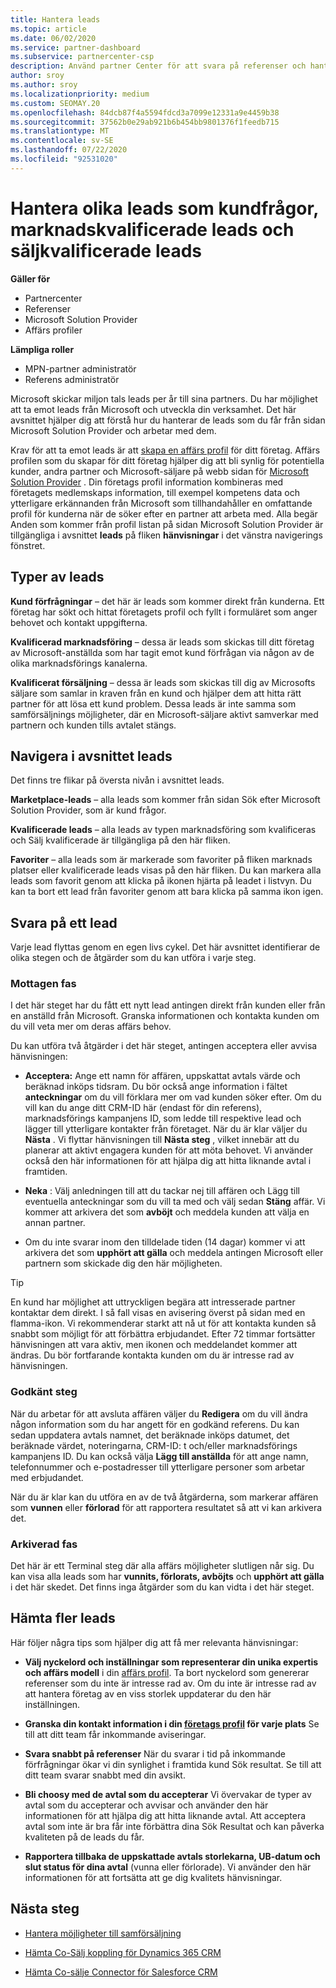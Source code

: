 ```yaml
---
title: Hantera leads
ms.topic: article
ms.date: 06/02/2020
ms.service: partner-dashboard
ms.subservice: partnercenter-csp
description: Använd partner Center för att svara på referenser och hantera nya, befintliga och arkiverade leads och hänvisningar. Lär dig också hur du får fler hänvisningar i framtiden.
author: sroy
ms.author: sroy
ms.localizationpriority: medium
ms.custom: SEOMAY.20
ms.openlocfilehash: 84dcb87f4a5594fdcd3a7099e12331a9e4459b38
ms.sourcegitcommit: 37562b0e29ab921b6b454bb9801376f1feedb715
ms.translationtype: MT
ms.contentlocale: sv-SE
ms.lasthandoff: 07/22/2020
ms.locfileid: "92531020"
---
```

# <a name="manage-different-leads-like-customer-inquiries-marketing-qualified-leads-and-sales-qualified-leads"></a>Hantera olika leads som kundfrågor, marknadskvalificerade leads och säljkvalificerade leads

**Gäller för**

- Partnercenter
- Referenser
- Microsoft Solution Provider
- Affärs profiler

**Lämpliga roller**

- MPN-partner administratör
- Referens administratör

Microsoft skickar miljon tals leads per år till sina partners. Du har möjlighet att ta emot leads från Microsoft och utveckla din verksamhet. Det här avsnittet hjälper dig att förstå hur du hanterar de leads som du får från sidan Microsoft Solution Provider och arbetar med dem.

Krav för att ta emot leads är att [skapa en affärs profil](create-a-marketing-profile.md) för ditt företag. Affärs profilen som du skapar för ditt företag hjälper dig att bli synlig för potentiella kunder, andra partner och Microsoft-säljare på webb sidan för [Microsoft Solution Provider](https://www.microsoft.com/solution-providers/home) . Din företags profil information kombineras med företagets medlemskaps information, till exempel kompetens data och ytterligare erkännanden från Microsoft som tillhandahåller en omfattande profil för kunderna när de söker efter en partner att arbeta med. Alla begär Anden som kommer från profil listan på sidan Microsoft Solution Provider är tillgängliga i avsnittet **leads** på fliken **hänvisningar** i det vänstra navigerings fönstret.

## <a name="types-of-leads"></a>Typer av leads

**Kund förfrågningar** – det här är leads som kommer direkt från kunderna. Ett företag har sökt och hittat företagets profil och fyllt i formuläret som anger behovet och kontakt uppgifterna.

**Kvalificerad marknadsföring** – dessa är leads som skickas till ditt företag av Microsoft-anställda som har tagit emot kund förfrågan via någon av de olika marknadsförings kanalerna.

**Kvalificerat försäljning** – dessa är leads som skickas till dig av Microsofts säljare som samlar in kraven från en kund och hjälper dem att hitta rätt partner för att lösa ett kund problem. Dessa leads är inte samma som samförsäljnings möjligheter, där en Microsoft-säljare aktivt samverkar med partnern och kunden tills avtalet stängs.

## <a name="navigating-the-leads-section"></a>Navigera i avsnittet leads

Det finns tre flikar på översta nivån i avsnittet leads. 

**Marketplace-leads** – alla leads som kommer från sidan Sök efter Microsoft Solution Provider, som är kund frågor.

**Kvalificerade leads** – alla leads av typen marknadsföring som kvalificeras och Sälj kvalificerade är tillgängliga på den här fliken.

**Favoriter** – alla leads som är markerade som favoriter på fliken marknads platser eller kvalificerade leads visas på den här fliken. Du kan markera alla leads som favorit genom att klicka på ikonen hjärta på leadet i listvyn. Du kan ta bort ett lead från favoriter genom att bara klicka på samma ikon igen.

## <a name="responding-to-a-lead"></a>Svara på ett lead

Varje lead flyttas genom en egen livs cykel. Det här avsnittet identifierar de olika stegen och de åtgärder som du kan utföra i varje steg.

### <a name="received-stage"></a>Mottagen fas

I det här steget har du fått ett nytt lead antingen direkt från kunden eller från en anställd från Microsoft. Granska informationen och kontakta kunden om du vill veta mer om deras affärs behov.

Du kan utföra två åtgärder i det här steget, antingen acceptera eller avvisa hänvisningen:

- **Acceptera:** Ange ett namn för affären, uppskattat avtals värde och beräknad inköps tidsram. Du bör också ange information i fältet **anteckningar** om du vill förklara mer om vad kunden söker efter. Om du vill kan du ange ditt CRM-ID här (endast för din referens), marknadsförings kampanjens ID, som ledde till respektive lead och lägger till ytterligare kontakter från företaget. När du är klar väljer du **Nästa** . Vi flyttar hänvisningen till **Nästa steg** , vilket innebär att du planerar att aktivt engagera kunden för att möta behovet. Vi använder också den här informationen för att hjälpa dig att hitta liknande avtal i framtiden. 

- **Neka** : Välj anledningen till att du tackar nej till affären och Lägg till eventuella anteckningar som du vill ta med och välj sedan **Stäng** affär. Vi kommer att arkivera det som **avböjt** och meddela kunden att välja en annan partner.

- Om du inte svarar inom den tilldelade tiden (14 dagar) kommer vi att arkivera det som **upphört att gälla** och meddela antingen Microsoft eller partnern som skickade dig den här möjligheten.

> [!TIP]
> En kund har möjlighet att uttryckligen begära att intresserade partner kontaktar dem direkt. I så fall visas en avisering överst på sidan med en flamma-ikon. Vi rekommenderar starkt att nå ut för att kontakta kunden så snabbt som möjligt för att förbättra erbjudandet. Efter 72 timmar fortsätter hänvisningen att vara aktiv, men ikonen och meddelandet kommer att ändras. Du bör fortfarande kontakta kunden om du är intresse rad av hänvisningen.

### <a name="accepted-stage"></a>Godkänt steg

När du arbetar för att avsluta affären väljer du **Redigera** om du vill ändra någon information som du har angett för en godkänd referens. Du kan sedan uppdatera avtals namnet, det beräknade inköps datumet, det beräknade värdet, noteringarna, CRM-ID: t och/eller marknadsförings kampanjens ID.  Du kan också välja **Lägg till anställda** för att ange namn, telefonnummer och e-postadresser till ytterligare personer som arbetar med erbjudandet.

När du är klar kan du utföra en av de två åtgärderna, som markerar affären som **vunnen** eller **förlorad** för att rapportera resultatet så att vi kan arkivera det.

### <a name="archived-stage"></a>Arkiverad fas

Det här är ett Terminal steg där alla affärs möjligheter slutligen når sig. Du kan visa alla leads som har **vunnits, förlorats, avböjts** och **upphört att gälla** i det här skedet. Det finns inga åtgärder som du kan vidta i det här steget.

## <a name="getting-more-leads"></a>Hämta fler leads

Här följer några tips som hjälper dig att få mer relevanta hänvisningar:

- **Välj nyckelord och inställningar som representerar din unika expertis och affärs modell** i din [affärs profil](create-a-marketing-profile.md). Ta bort nyckelord som genererar referenser som du inte är intresse rad av. Om du inte är intresse rad av att hantera företag av en viss storlek uppdaterar du den här inställningen.

- **Granska din kontakt information i din [företags profil](create-a-marketing-profile.md) för varje plats** Se till att ditt team får inkommande aviseringar.

- **Svara snabbt på referenser** När du svarar i tid på inkommande förfrågningar ökar vi din synlighet i framtida kund Sök resultat. Se till att ditt team svarar snabbt med din avsikt.

- **Bli choosy med de avtal som du accepterar** Vi övervakar de typer av avtal som du accepterar och avvisar och använder den här informationen för att hjälpa dig att hitta liknande avtal. Att acceptera avtal som inte är bra får inte förbättra dina Sök Resultat och kan påverka kvaliteten på de leads du får.

- **Rapportera tillbaka de uppskattade avtals storlekarna, UB-datum och slut status för dina avtal** (vunna eller förlorade). Vi använder den här informationen för att fortsätta att ge dig kvalitets hänvisningar.

## <a name="next-steps"></a>Nästa steg

- [Hantera möjligheter till samförsäljning](manage-co-sell-opportunities.md)

- [Hämta Co-Sälj koppling för Dynamics 365 CRM](connector-dynamics.md)

- [Hämta Co-sälje Connector för Salesforce CRM](connector-salesforce.md)
